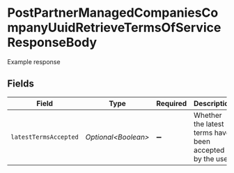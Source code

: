 # PostPartnerManagedCompaniesCompanyUuidRetrieveTermsOfServiceResponseBody

Example response


## Fields

| Field                                                    | Type                                                     | Required                                                 | Description                                              |
| -------------------------------------------------------- | -------------------------------------------------------- | -------------------------------------------------------- | -------------------------------------------------------- |
| `latestTermsAccepted`                                    | *Optional\<Boolean>*                                     | :heavy_minus_sign:                                       | Whether the latest terms have been accepted by the user. |